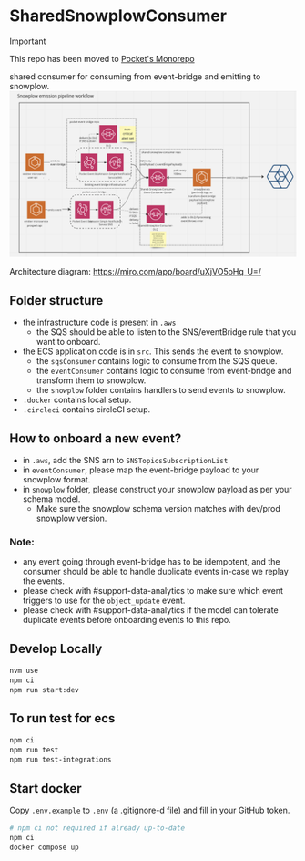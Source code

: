 # SharedSnowplowConsumer

> [!IMPORTANT]  
> This repo has been moved to [Pocket's Monorepo](https://github.com/Pocket/pocket-monorepo)

shared consumer for consuming from event-bridge and emitting to snowplow.
![Architecture](snowplow.png)

Architecture diagram: https://miro.com/app/board/uXjVO5oHq_U=/

## Folder structure

- the infrastructure code is present in `.aws`
  - the SQS should be able to listen to the SNS/eventBridge rule that you want to onboard.
- the ECS application code is in `src`. This sends the event to snowplow.
  - the `sqsConsumer` contains logic to consume from the SQS queue.
  - the `eventConsumer` contains logic to consume from event-bridge and transform them to snowplow.
  - the `snowplow` folder contains handlers to send events to snowplow.
- `.docker` contains local setup.
- `.circleci` contains circleCI setup.

## How to onboard a new event?

- in `.aws`, add the SNS arn to `SNSTopicsSubscriptionList`
- in `eventConsumer`, please map the event-bridge payload to your snowplow format.
- in `snowplow` folder, please construct your snowplow payload as per your schema model.
  - Make sure the snowplow schema version matches with dev/prod snowplow version.

### Note:

- any event going through event-bridge has to be idempotent, and the consumer should be able to handle duplicate events in-case we replay the events.
- please check with #support-data-analytics to make sure which event triggers to use for the `object_update` event.
- please check with #support-data-analytics if the model can tolerate duplicate events before onboarding events to this repo.

## Develop Locally

```bash
nvm use
npm ci
npm run start:dev
```

## To run test for ecs

```bash
npm ci
npm run test
npm run test-integrations
```

## Start docker

Copy `.env.example` to `.env` (a .gitignore-d file) and fill in your GitHub token.

```bash
# npm ci not required if already up-to-date
npm ci
docker compose up
```
